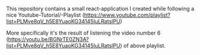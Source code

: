 
This repository contains a small react-application I created while following a nice Youtube-Tutorial/-Playlist (https://www.youtube.com/playlist?list=PLMve8qV_h5E8YuaoKG34145IuLRatslPU)

More specifically it's the result of listening the video number 6 (https://youtu.be/BGNrTE0ZN3A?list=PLMve8qV_h5E8YuaoKG34145IuLRatslPU) of above playlist.
